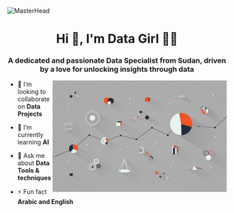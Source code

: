 ![MasterHead](https://thumbs.gfycat.com/BetterHandmadeGull-size_restricted.gif)
<h1 align="center">Hi 👋, I'm Data Girl 👨‍💻​</h1>
<h3 align="center">A dedicated and passionate Data Specialist from Sudan, driven by a love for unlocking insights through data</h3>
<img align="right" alt="Coding" width="400" src="https://github.com/Somia-Abdelsater/Somia-Abdelsater/blob/main/analysis-analytics-analyzing-annual.jpg">



- 👯 I’m looking to collaborate on **Data Projects**

- 🤝 I’m currently learning **AI**

- 💬 Ask me about **Data Tools & techniques**

- ⚡ Fun fact **Arabic and English**


